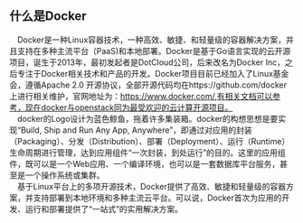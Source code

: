 ## 什么是Docker
&ensp;&ensp;Docker是一种Linux容器技术，一种高效、敏捷、和轻量级的容器解决方案，并且支持在多种主流平台（PaaS)和本地部署。Docker是基于Go语言实现的云开源项目，诞生于2013年，最初发起者是DotCloud公司，后来改名为Docker Inc，之后专注于Docker相关技术和产品的开发。Docker项目目前已经加入了Linux基金会，遵循Apache 2.0 开源协议，全部开源代码均在https://github.com/docker上进行相关维护，官网地址为：https://www.docker.com/,有相关文档可以参考，现在docker与openstack同为最受欢迎的云计算开源项目。</br>
  &ensp;&ensp;docker的Logo设计为蓝色鲸鱼，拖着许多集装箱。docker的构想思想是要实现“Build, Ship and Run Any App, Anywhere”，即通过对应用的封装（Packaging）、分发（Distribution）、部署（Deployment）、运行（Runtime）生命周期进行管理，达到应用组件“一次封装，到处运行”的目的。这里的应用组件，既可以是一个Web应用、一个编译环境，也可以是一套数据库平台服务，甚至是一个操作系统或集群。</br>
  &ensp;&ensp;基于Linux平台上的多项开源技术，Docker提供了高效、敏捷和轻量级的容器方案，并支持部署到本地环境和多种主流云平台。可以说，Docker首次为应用的开发、运行和部署提供了“一站式”的实用解决方案。</br>

